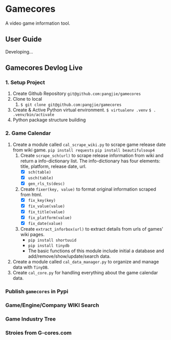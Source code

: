 # Gamecores
A video game information tool. 

## User Guide
Developing...

## Gamecores Devlog Live

### 1. Setup Project

1. Create Github Repository 
   `git@github.com:pangjie/gamecores`
2. Clone to local
   1. `$ git clone git@github.com:pangjie/gamecores`
3. Create & Active Python virtual environment.
   `$ virtualenv .venv`
   `$ . .venv/bin/activate`
4. Python package structure building

### 2. Game Calendar

1. Create a module called `cal_scrape_wiki.py` to scrape game release date from wiki game.
   `pip install requests`
   `pip install beautifulsoup4`
   1. Create `scrape_sch(url)` to scrape release information from wiki and return a info-dictionary list. The info-dictionary has four elements: title, platform, release date, url.
      * [x] `sch(table)`
      * [x] `usch(table)`
      * [x] `gen_rls_ts(desc)`
   2. Create `fixer(key, value)` to format original information scraped from html.
      * [x] `fix_key(key)`
      * [x] `fix_value(value)`
      * [x] `fix_title(value)`
      * [x] `fix_platform(value)`
      * [x] `fix_date(value)`
   3. Create `extract_inforbox(url)` to extract details from urls of games' wiki pages.
      * `pip install shortuuid`
      * `pip install tinydb`
      * The basic functions of this module include initial a database and add/remove/show/update/search data. 
2. Create a module called `cal_data_manager.py` to organize and manage data with `TinyDB`.
3. Create `cal_core.py` for handling everything about the game calendar data.

###  Publish `gamecores` in Pypi

###  Game/Engine/Company WIKI Search

###  Game Industry Tree

###  Stroies from G-cores.com

